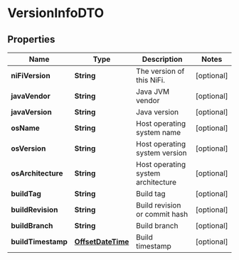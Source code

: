 
# VersionInfoDTO

## Properties
Name | Type | Description | Notes
------------ | ------------- | ------------- | -------------
**niFiVersion** | **String** | The version of this NiFi. |  [optional]
**javaVendor** | **String** | Java JVM vendor |  [optional]
**javaVersion** | **String** | Java version |  [optional]
**osName** | **String** | Host operating system name |  [optional]
**osVersion** | **String** | Host operating system version |  [optional]
**osArchitecture** | **String** | Host operating system architecture |  [optional]
**buildTag** | **String** | Build tag |  [optional]
**buildRevision** | **String** | Build revision or commit hash |  [optional]
**buildBranch** | **String** | Build branch |  [optional]
**buildTimestamp** | [**OffsetDateTime**](OffsetDateTime.md) | Build timestamp |  [optional]



